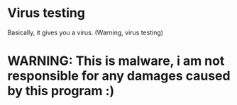 # Virus testing
Basically, it gives you a virus. (Warning, virus testing)


# WARNING: This is malware, i am not responsible for any damages caused by this program :)
